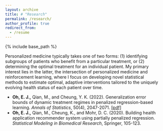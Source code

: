 ```yaml
---
layout: archive
title: # "Research"
permalink: /research/
author_profile: true
redirect_from:
  - /resume
---
```


{% include base_path %}


Personalized medicine typically takes one of two forms: (1) identifying subgroups of patients who benefit from a particular treatment, or (2) determining the optimal treatment for an individual patient. My primary interest lies in the latter, the intersection of personalized medicine and reinforcement learning, where I focus on developing novel statistical methods to estimate optimal, adaptive interventions tailored to the uniquely evolving health status of each patient over time.
<!--
My work focuses on Dynamic Treatment Regimes (DTRs) to improve individualized care through data-driven treatment strategies. We have dervied generalization error bounds of the estimated DTR in the setting of finite number of stages with multiple treatment options, contributing to the theoretical advancements in the field. We have also developed an individualized recommender system for apps in the IntelliCare ecosystem, which is a suite of health apps for users with depression and anxiety disorders.
-->
* __Oh, E. J.,__ Qian, M., and Cheung, Y. K. (2022). Generalization error bounds of dynamic treatment regimes in penalized regression-based learning. _Annals of Statistics_, 50(4), 2047-2071. [[pdf]](https://par.nsf.gov/servlets/purl/10429985)
* __Oh, E. J.,__ Qian, M., Cheung, K., and Mohr, D. C. (2020). Building health application recommender system using partially penalized regression. _Statistical Modeling in Biomedical Research_, Springer, 105-123.


